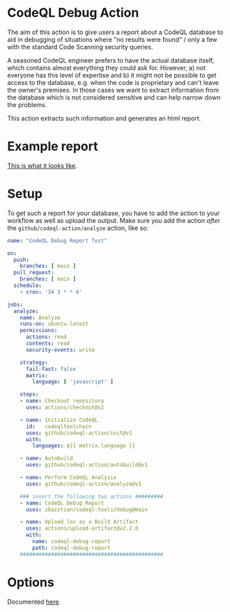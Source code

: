 # CodeQL Debug Action

The aim of this action is to give users a report about a CodeQL database to aid in debugging of situations where "no results were found" / only a few with the standard Code Scanning security queries.

A seasoned CodeQL engineer prefers to have the actual database itself, which contains almost everything they could ask for. However, a) not everyone has this level of expertise and b) it might not be possible to get access to the database, e.g. when the code is proprietary and can't leave the owner's premises. In those cases we want to extract information from the database which is not considered sensitive and can help narrow down the problems.

This action extracts such information and generates an html report.


# Example report

[This is what it looks like](https://htmlpreview.github.io/?https://github.com/zbazztian/codeql-tools/blob/main/debug/example-report.html).


# Setup

To get such a report for your database, you have to add the action to your workflow as well as upload the output. Make sure you add the action _after_ the `github/codeql-action/analyze` action, like so:

```yaml
name: "CodeQL Debug Report Test"

on:
  push:
    branches: [ main ]
  pull_request:
    branches: [ main ]
  schedule:
    - cron: '34 3 * * 6'

jobs:
  analyze:
    name: Analyze
    runs-on: ubuntu-latest
    permissions:
      actions: read
      contents: read
      security-events: write

    strategy:
      fail-fast: false
      matrix:
        language: [ 'javascript' ]

    steps:
    - name: Checkout repository
      uses: actions/checkout@v2

    - name: Initialize CodeQL
      id:   codeqltoolchain
      uses: github/codeql-action/init@v1
      with:
        languages: ${{ matrix.language }}

    - name: Autobuild
      uses: github/codeql-action/autobuild@v1

    - name: Perform CodeQL Analysis
      uses: github/codeql-action/analyze@v1

    ### insert the following two actions #########
    - name: CodeQL Debug Report
      uses: zbazztian/codeql-tools/debug@main

    - name: Upload loc as a Build Artifact
      uses: actions/upload-artifact@v2.2.0
      with:
        name: codeql-debug-report
        path: codeql-debug-report
    ##############################################
```

# Options

Documented [here](action.yml).
